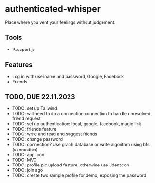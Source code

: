 # authenticated-whisper

Place where you vent your feelings without judgement.

## Tools

- Passport.js

## Features

- Log in with username and password, Google, Facebook
- Friends

## TODO, DUE 22.11.2023

- TODO: set up Tailwind
- TODO: will need to do a connection connection to handle unresolved friend request
- TODO: set up authentication: local, google, facebook, magic link
- TODO: friends feature
- TODO: write and read and suggest friends
- TODO: change password
- TODO: connection? Use graph database or write algorithm using bfs (connection)
- TODO: app icon
- TODO: MVC
- TODO: profile pic upload feature, otherwise use Jdenticon
- TODO: join ago
- TODO: create two sample profile for demo, exposing the password
